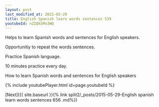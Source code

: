```yaml
---
layout: post
last_modified_at: 2021-03-29
title: English Spanish learn words sentences 539 
youtubeId: nZIQk5Mn3WQ
---
```

 
 
Helps to learn Spanish words and sentences for English speakers.

Opportunitiy to repeat the words sentences. 

Practice Spanish language. 
 
10 minutes practice every day. 
 
How to learn Spanish words and sentences for English speakers 
 
{% include youtubePlayer.html id=page.youtubeId %}
 
 
[Next]({{ site.baseurl }}{% link  split2/_posts/2015-05-29-English spanish learn words sentences 656 .md%})
 
